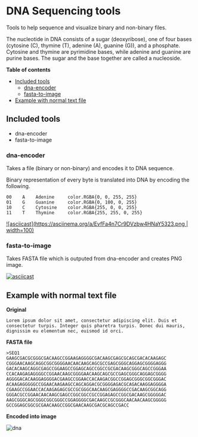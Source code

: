 # DNA Sequencing tools

Tools to help sequence and visualize binary and non-binary files.

The nucleotide in DNA consists of a sugar (deoxyribose), one of four bases (cytosine (C), thymine (T), adenine (A), guanine (G)), and a phosphate. Cytosine and thymine are pyrimidine bases, while adenine and guanine are purine bases. The sugar and the base together are called a nucleoside.

**Table of contents**

- [Included tools](#included-tools)
  - [dna-encoder](#dna-encoder)
  - [fasta-to-image](#fasta-to-image)
- [Example with normal text file](#example-with-normal-text-file)

## Included tools

- dna-encoder
- fasta-to-image

### dna-encoder

Takes a file (binary or non-binary) and encodes it to DNA sequence.

Binary representation of every byte is translated into DNA by encoding the following.

```
00    A    Adenine     color.RGBA{0, 0, 255, 255}
01    G    Guanine     color.RGBA{0, 100, 0, 255}
10    C    Cytosine    color.RGBA{255, 0, 0, 255}
11    T    Thymine     color.RGBA{255, 255, 0, 255}
```

[![asciicast](https://asciinema.org/a/EvfFa4n7Cr9DVzbw4HNaY5323.png | width=100)](https://asciinema.org/a/EvfFa4n7Cr9DVzbw4HNaY5323)

### fasta-to-image

Takes FASTA file which is outputed from dna-encoder and creates PNG image.

[![asciicast](https://asciinema.org/a/VJmaBdoYp5sgZelqESi96MU4S.svg)](https://asciinema.org/a/VJmaBdoYp5sgZelqESi96MU4S)

## Example with normal text file

**Original**

```
Lorem ipsum dolor sit amet, consectetur adipiscing elit. Duis et consectetur turpis. Integer quis pharetra turpis. Donec dui mauris, dignissim eu elementum nec, euismod id orci.
```

**FASTA file**

```fasta
>SEQ1
GAAGCGACGCGGGCGACAAGCCGGAAGAGGGGCGACAAGCGAGCGCAGCGACACAAGAGC
CGGGAACAAGCAGGCGGCGGGGAACAACAAGCAGCGCCGAGCGGGCAGGAGCGGGGAGGG
GACACAAGCAGGCGAGCCGGAAGCCGGAGCAGCCGGCCGCGACAAGCGGGCAGCCGGGAA
CCACAAGAGAGGGGCCGGAACAAGCGGGGAACAAGCAGCGCCGAGCGGGCAGGAGCGGGG
AGGGGACACAAGGAGGGGACGAAGCCGGAACCACAAGACGGCCGGAGCGGGCGGCGGGAC
ACAAGAGGGGGCCGGAACAAGAAGCCAGCAGGACGCGGGGAGACGCAGACAAGGAGGGGA
CGAAGCCGGAACCACAAGAGAGCGCCGCGGGCAACAAGCGAGGGGCCGACAAGCGGCAGG
GGGACGCCGGAACAACAAGCGAGCCGGCGGCCGCCGGAGAGCCGGCGACAAGCGGGGGAC
AAGCGGGCAGCGGGCGGCGGGCCGGAGGGGCGACAAGCCGCGGGCAACAACAAGCGGGGG
GCCGGAGCGGCGCGAACAAGCCGGCGAACAAGCGACGCAGCCGACC
```

**Encoded into image**

![dna](https://user-images.githubusercontent.com/296714/50626024-22e63280-0f2c-11e9-8d86-7f75d35b1804.png)
